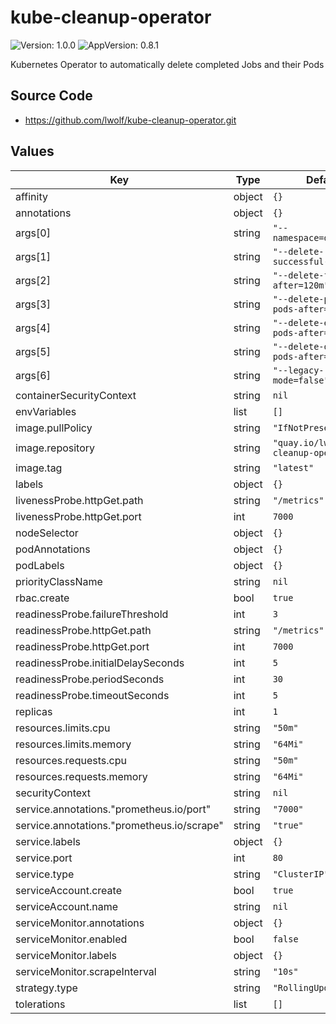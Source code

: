 # kube-cleanup-operator

![Version: 1.0.0](https://img.shields.io/badge/Version-1.0.0-informational?style=flat-square) ![AppVersion: 0.8.1](https://img.shields.io/badge/AppVersion-0.8.1-informational?style=flat-square)

Kubernetes Operator to automatically delete completed Jobs and their Pods

## Source Code

* <https://github.com/lwolf/kube-cleanup-operator.git>

## Values

| Key | Type | Default | Description |
|-----|------|---------|-------------|
| affinity | object | `{}` |  |
| annotations | object | `{}` |  |
| args[0] | string | `"--namespace=default"` |  |
| args[1] | string | `"--delete-successful-after=5m"` |  |
| args[2] | string | `"--delete-failed-after=120m"` |  |
| args[3] | string | `"--delete-pending-pods-after=60m"` |  |
| args[4] | string | `"--delete-evicted-pods-after=60m"` |  |
| args[5] | string | `"--delete-orphaned-pods-after=60m"` |  |
| args[6] | string | `"--legacy-mode=false"` |  |
| containerSecurityContext | string | `nil` |  |
| envVariables | list | `[]` |  |
| image.pullPolicy | string | `"IfNotPresent"` |  |
| image.repository | string | `"quay.io/lwolf/kube-cleanup-operator"` |  |
| image.tag | string | `"latest"` |  |
| labels | object | `{}` |  |
| livenessProbe.httpGet.path | string | `"/metrics"` |  |
| livenessProbe.httpGet.port | int | `7000` |  |
| nodeSelector | object | `{}` |  |
| podAnnotations | object | `{}` |  |
| podLabels | object | `{}` |  |
| priorityClassName | string | `nil` |  |
| rbac.create | bool | `true` |  |
| readinessProbe.failureThreshold | int | `3` |  |
| readinessProbe.httpGet.path | string | `"/metrics"` |  |
| readinessProbe.httpGet.port | int | `7000` |  |
| readinessProbe.initialDelaySeconds | int | `5` |  |
| readinessProbe.periodSeconds | int | `30` |  |
| readinessProbe.timeoutSeconds | int | `5` |  |
| replicas | int | `1` |  |
| resources.limits.cpu | string | `"50m"` |  |
| resources.limits.memory | string | `"64Mi"` |  |
| resources.requests.cpu | string | `"50m"` |  |
| resources.requests.memory | string | `"64Mi"` |  |
| securityContext | string | `nil` |  |
| service.annotations."prometheus.io/port" | string | `"7000"` |  |
| service.annotations."prometheus.io/scrape" | string | `"true"` |  |
| service.labels | object | `{}` |  |
| service.port | int | `80` |  |
| service.type | string | `"ClusterIP"` |  |
| serviceAccount.create | bool | `true` |  |
| serviceAccount.name | string | `nil` |  |
| serviceMonitor.annotations | object | `{}` |  |
| serviceMonitor.enabled | bool | `false` |  |
| serviceMonitor.labels | object | `{}` |  |
| serviceMonitor.scrapeInterval | string | `"10s"` |  |
| strategy.type | string | `"RollingUpdate"` |  |
| tolerations | list | `[]` |  |